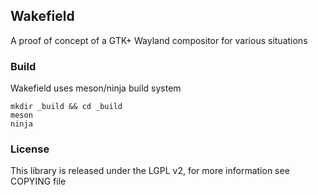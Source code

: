 ## Wakefield

A proof of concept of a GTK+ Wayland compositor for various situations

### Build

Wakefield uses meson/ninja build system

```
mkdir _build && cd _build
meson
ninja
```

### License

This library is released under the LGPL v2, for more information see COPYING file
